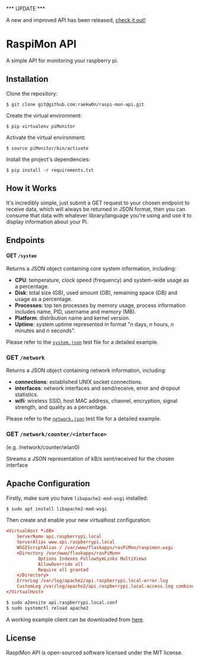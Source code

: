 *** UPDATE ***

A new and improved API has been released, [check it out!](https://github.com/raekw0n/raspi-mon-api)

# RaspiMon API

A simple API for monitoring your raspberry pi.

## Installation

Clone the repository:
```
$ git clone git@github.com:raekw0n/raspi-mon-api.git
```

Create the virtual environment:
```
$ pip virtualenv piMonitor
```

Activate the virtual environment:
```
$ source piMonitor/bin/activate
```

Install the project's dependencies:
```
$ pip install -r requirements.txt
```

## How it Works

It's incredibly simple, just submit a GET request to your chosen endpoint to receive data, which will always be returned in JSON format, then you can consume that data with whatever library/language you're using and use it to display information about your Pi.

## Endpoints

#### GET `/system`
Returns a JSON object containing core system information, including:

- **CPU**: temperature, clock speed (frequency) and system-wide usage as a percentage.
- **Disk**: total size (GB), used amount (GB), remaining space (GB) and usage as a percentage.
- **Processes**: top ten processes by memory usage, process information includes name, PID, username and memory (MB).
- **Platform**: distribution name and kernel version.
- **Uptime**: system uptime represented in format "_n_ days, _n_ hours, _n_ minutes and _n_ seconds".

Please refer to the [`system.json`](https://github.com/cversyx/py-monitor/blob/master/tests/system.json) test file for a detailed example.

### GET `/network`
Returns a JSON object containing network information, including:

- **connections**: established UNIX socket connections.
- **interfaces**: network interfaces and send/receive, error and dropout statistics.
- **wifi**: wireless SSID, host MAC address, channel, encryption, signal strength, and quality as a percentage.

Please refer to the [`network.json`](https://github.com/cversyx/py-monitor/blob/master/tests/network.json) test file for a detailed example.

### GET `/network/counter/<interface>`
(e.g. /network/counter/wlan0)

Streams a JSON representation of kB/s sent/received for the chosen interface

## Apache Configuration
Firstly, make sure you have `libapache2-mod-wsgi` installed:

```bash
$ sudo apt install libapache2-mod-wsgi
```

Then create and enable your new virtualhost configuration:

```conf
<VirtualHost *:80>
    ServerName api.raspberrypi.local
    ServerAlias www.api.raspberrypi.local
    WSGIScriptAlias / /var/www/flaskapps/rasPiMon/raspimon.wsgi
    <Directory /var/www/flaskapps/rasPiMon>
            Options Indexes FollowSymLinks MultiViews
            AllowOverride all
            Require all granted
    </Directory>
    ErrorLog /var/log/apache2/api.raspberrypi.local-error.log
    CustomLog /var/log/apache2/api.raspberrypi.local-access.log combined
</VirtualHost>
```

```bash
$ sudo a2ensite api.raspberrypi.local.conf
$ sudo systemctl reload apache2
```
 
A working example client can be downloaded from [here](https://github.com/raekw0n/raspi-mon).

## License

RaspiMon API is open-sourced software licensed under the MIT license.
